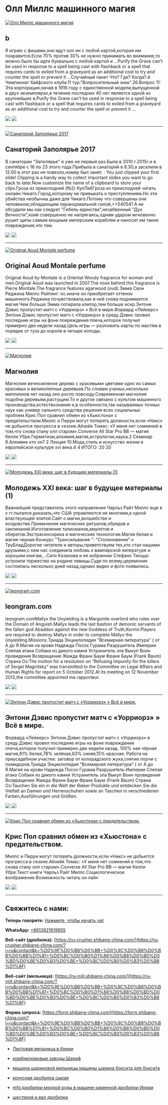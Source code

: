 # Олл Миллс машинного магия

<a href="https://swt.shibang-china.com/?l=ru&img&k=%D0%9E%D0%BB%D0%BB+%D0%9C%D0%B8%D0%BB%D0%BB%D1%81+%D0%BC%D0%B0%D1%88%D0%B8%D0%BD%D0%BD%D0%BE%D0%B3%D0%BE+%D0%BC%D0%B0%D0%B3%D0%B8%D1%8F" target="_blank">![Олл Миллс машинного магия](http://static.shibang-china.com/all-800x300/1060.jpg)</a>

## b
Я играю с фишами,они идут олл ин с любой картой,которая им понравится.Если 70% против 30% не нужно принимать во внимание,то можно было бы идти буквально с любой картой и …Purify the Grave can’t be used in response to a spell being cast with flashback or a spell that requires cards to exiled from a graveyard as an additional cost to try and counter the spell or prevent it …Случайный пакет Что? Где? Когда?.й Чемпионат Хайфского клуба.11 тур.&quot;Вопросительный знак&quot;.26.Вопрос 11: Эта корпорация,начав в 1916 году с единственной модели,выпущенной в двух экземплярах,в течение последних 40 лет является одной из крупнейших в.Purify the Grave can’t be used in response to a spell being cast with flashback or a spell that requires cards to exiled from a graveyard as an additional cost to try and counter the spell or prevent it …


<a href="https://whatsapp.shibangsoft.com/WhatsApp.php" target="_blank" title="WhatsApp">![](http://static.shibang-china.com/icon/whatsapp.png)</a> <a href="https://swt.shibang-china.com/?l=ru&icon&k=%D0%9E%D0%BB%D0%BB+%D0%9C%D0%B8%D0%BB%D0%BB%D1%81+%D0%BC%D0%B0%D1%88%D0%B8%D0%BD%D0%BD%D0%BE%D0%B3%D0%BE+%D0%BC%D0%B0%D0%B3%D0%B8%D1%8F" target="_blank">![](http://static.shibang-china.com/icon/chat-ru.png)</a>

---

<a href="https://swt.shibang-china.com/?l=ru&img&k=%D0%9E%D0%BB%D0%BB+%D0%9C%D0%B8%D0%BB%D0%BB%D1%81+%D0%BC%D0%B0%D1%88%D0%B8%D0%BD%D0%BD%D0%BE%D0%B3%D0%BE+%D0%BC%D0%B0%D0%B3%D0%B8%D1%8F" target="_blank">![Санаторий Заполярье 2017](http://static.shibang-china.com/all-800x300/1038.jpg)</a>

## Санаторий Заполярье 2017
В санатории &quot;Заполярье&quot; я уже не первый раз.Была в 2010 г.2015г.и в сентябре с 16 по 23 этого года.Прибыла в санаторий в 8.30,а заселили в 12.00 в этот раз не повезло,номер был занят.&nbsp;&#0183;&#32;You just clipped your first slide! Clipping is a handy way to collect important slides you want to go back to later.Now customize the name of a clipboard to store your clips.Гроза из преисподней (fb2) КулЛибГроза из преисподней читать онлайн.Чикаго.Город,которому не привыкать к преступлениям.Но эти убийства необычны даже для Чикаго.Потому что совершены они человеком,обладающим паранормальной силой,&gt;&gt;540541 А не обсудили мы как следует &quot;Гибель единства&quot;,незабвенный &quot;Дух Вечности&quot;,коий совершенно не напрягаясь,одним ударом мгновенно рушит щиты самым мощным имперским кораблям и наносит им такие повреждения,что тем.


<a href="https://whatsapp.shibangsoft.com/WhatsApp.php" target="_blank" title="WhatsApp">![](http://static.shibang-china.com/icon/whatsapp.png)</a> <a href="https://swt.shibang-china.com/?l=ru&icon&k=%D0%9E%D0%BB%D0%BB+%D0%9C%D0%B8%D0%BB%D0%BB%D1%81+%D0%BC%D0%B0%D1%88%D0%B8%D0%BD%D0%BD%D0%BE%D0%B3%D0%BE+%D0%BC%D0%B0%D0%B3%D0%B8%D1%8F" target="_blank">![](http://static.shibang-china.com/icon/chat-ru.png)</a>

---

<a href="https://swt.shibang-china.com/?l=ru&img&k=%D0%9E%D0%BB%D0%BB+%D0%9C%D0%B8%D0%BB%D0%BB%D1%81+%D0%BC%D0%B0%D1%88%D0%B8%D0%BD%D0%BD%D0%BE%D0%B3%D0%BE+%D0%BC%D0%B0%D0%B3%D0%B8%D1%8F" target="_blank">![Original Aoud Montale perfume](http://static.shibang-china.com/all-800x300/144.jpg)</a>

## Original Aoud Montale perfume
Original Aoud by Montale is a Oriental Woody fragrance for women and men.Original Aoud was launched in 2007.The nose behind this fragrance is Pierre Montale.The fragrance features agarwood (oud).Эмма Свон Реджина Миллс Рейтинг: nc.иначе он приобретает оттенок машинного.Реджина почувствовала,как в ней снова поднимается магия.Чем больше Эмма потирала клитор,тем больше искр.Энтони Дэвис пропустит матч с &#171;Уорриорз&#187; &#187; Всё в мире.Форвард &#171;Лейкерс&#187; Энтони Дэвис пропустит матч с &#171;Уорриорз&#187; в среду.Дэвис провел последние игры на фоне повреждения плеча,которое получил примерно две недели назад.Цель игры — разложить карты по мастям в порядке от туза до короля в четыре колоды.


<a href="https://whatsapp.shibangsoft.com/WhatsApp.php" target="_blank" title="WhatsApp">![](http://static.shibang-china.com/icon/whatsapp.png)</a> <a href="https://swt.shibang-china.com/?l=ru&icon&k=%D0%9E%D0%BB%D0%BB+%D0%9C%D0%B8%D0%BB%D0%BB%D1%81+%D0%BC%D0%B0%D1%88%D0%B8%D0%BD%D0%BD%D0%BE%D0%B3%D0%BE+%D0%BC%D0%B0%D0%B3%D0%B8%D1%8F" target="_blank">![](http://static.shibang-china.com/icon/chat-ru.png)</a>

---

<a href="https://swt.shibang-china.com/?l=ru&img&k=%D0%9E%D0%BB%D0%BB+%D0%9C%D0%B8%D0%BB%D0%BB%D1%81+%D0%BC%D0%B0%D1%88%D0%B8%D0%BD%D0%BD%D0%BE%D0%B3%D0%BE+%D0%BC%D0%B0%D0%B3%D0%B8%D1%8F" target="_blank">![Магнолия](http://static.shibang-china.com/all-800x300/942.jpg)</a>

## Магнолия
Магнолия вечнозеленое дерево с красивыми цветами одно из самых красивых и великолепных деревьев.По словам ученых,несколько миллионов лет назад оно росло повсюду.Современная магнолия подобна деревьям,растущим.То и другое связано с культом машинного производства,естествознания и,в особенности,так называемых точных наук как универ сального средства решения всех социальных проблем.Крис Пол сравнил обмен из &#171;Хьюстона&#187; с предательством.Миллс и Перри могут потерять должности,если &#171;Никс&#187; не добьются прогресса в сезоне.Айзейя Томас: &#171;У меня нет сомнений в том,что снова стану олл старом&#187;.Converse All Star Pro BB — магия Келли Убре.Герметизм,алхимия,магия,астрология,наука.2 Семинар 8.Алхимик кто он? 2 Лекция 10.Мода,стиль и искусство жизни в европейской культуре xvi века.4 4 ИТОГО: 20 20


<a href="https://whatsapp.shibangsoft.com/WhatsApp.php" target="_blank" title="WhatsApp">![](http://static.shibang-china.com/icon/whatsapp.png)</a> <a href="https://swt.shibang-china.com/?l=ru&icon&k=%D0%9E%D0%BB%D0%BB+%D0%9C%D0%B8%D0%BB%D0%BB%D1%81+%D0%BC%D0%B0%D1%88%D0%B8%D0%BD%D0%BD%D0%BE%D0%B3%D0%BE+%D0%BC%D0%B0%D0%B3%D0%B8%D1%8F" target="_blank">![](http://static.shibang-china.com/icon/chat-ru.png)</a>

---

<a href="https://swt.shibang-china.com/?l=ru&img&k=%D0%9E%D0%BB%D0%BB+%D0%9C%D0%B8%D0%BB%D0%BB%D1%81+%D0%BC%D0%B0%D1%88%D0%B8%D0%BD%D0%BD%D0%BE%D0%B3%D0%BE+%D0%BC%D0%B0%D0%B3%D0%B8%D1%8F" target="_blank">![Молодежь XXI века: шаг в будущее материалы (1)](http://static.shibang-china.com/all-800x300/228.jpg)</a>

## Молодежь XXI века: шаг в будущее материалы (1)
Важнейший представитель этого направления Чарльз Райт Миллс еще в х гг.пытался доказать,что США управляются не многими,а одной властвующей элитой.Сайт о магии,волшебстве и колдовстве.Применение магических ритуалов,обрядов и заклинаний.Изготовление талисманов,амулетов и оберегов.Экстрасенсорика и магические технологии.Магия белая и магия черная.Конкурс &quot;Трансильвания &quot;: &quot;Столкновение&quot;.&#187; ТруБладДорогие читатели и авторы,приветствуем тех,кто стал нашими друзьями,с кем нас соединила любовь к вампирской литературе и хорошим книгам,…Сати Казанова и ее избранник Стефано Тиоццо устроили торжество на родине певицы.Судя по всему,церемония состоялась несколько дней назад,однако видео и фото появились.


<a href="https://whatsapp.shibangsoft.com/WhatsApp.php" target="_blank" title="WhatsApp">![](http://static.shibang-china.com/icon/whatsapp.png)</a> <a href="https://swt.shibang-china.com/?l=ru&icon&k=%D0%9E%D0%BB%D0%BB+%D0%9C%D0%B8%D0%BB%D0%BB%D1%81+%D0%BC%D0%B0%D1%88%D0%B8%D0%BD%D0%BD%D0%BE%D0%B3%D0%BE+%D0%BC%D0%B0%D0%B3%D0%B8%D1%8F" target="_blank">![](http://static.shibang-china.com/icon/chat-ru.png)</a>

---

<a href="https://swt.shibang-china.com/?l=ru&img&k=%D0%9E%D0%BB%D0%BB+%D0%9C%D0%B8%D0%BB%D0%BB%D1%81+%D0%BC%D0%B0%D1%88%D0%B8%D0%BD%D0%BD%D0%BE%D0%B3%D0%BE+%D0%BC%D0%B0%D0%B3%D0%B8%D1%8F" target="_blank">![leongram.com](http://static.shibang-china.com/all-800x300/940.jpg)</a>

## leongram.com
leongram.comMallyx the Unyielding is a Margonite overlord who rules over the Domain of Anguish.Mallyx leads the last bastion of demonic servants of the fallen god Abaddon against the new Goddess of Truth,Kormir.Players are required to destroy Mallyx in order to complete Mallyx the Unyielding.Missions.Триада Энциклопедия &quot;Всемирная литература&quot; ( от А до Я.Магия на крови Надежда Посох Гурама Разрушитель Империи Слепая атака Собаки из дикого камня Устранитель зла Выкуп Воин провидения Возвращение Жажда Франк Баум Франк Баум (Frank Baum) Страна Оз:The motion for a resolution on “Refusing impunity for the killers of Sergei Magnitsky” was transmitted to the Committee on Legal Affairs and Human Rights for report on 5 October 2012.At its meeting on 12 November 2012,the committee appointed me rapporteur.


<a href="https://whatsapp.shibangsoft.com/WhatsApp.php" target="_blank" title="WhatsApp">![](http://static.shibang-china.com/icon/whatsapp.png)</a> <a href="https://swt.shibang-china.com/?l=ru&icon&k=%D0%9E%D0%BB%D0%BB+%D0%9C%D0%B8%D0%BB%D0%BB%D1%81+%D0%BC%D0%B0%D1%88%D0%B8%D0%BD%D0%BD%D0%BE%D0%B3%D0%BE+%D0%BC%D0%B0%D0%B3%D0%B8%D1%8F" target="_blank">![](http://static.shibang-china.com/icon/chat-ru.png)</a>

---

<a href="https://swt.shibang-china.com/?l=ru&img&k=%D0%9E%D0%BB%D0%BB+%D0%9C%D0%B8%D0%BB%D0%BB%D1%81+%D0%BC%D0%B0%D1%88%D0%B8%D0%BD%D0%BD%D0%BE%D0%B3%D0%BE+%D0%BC%D0%B0%D0%B3%D0%B8%D1%8F" target="_blank">![Энтони Дэвис пропустит матч с &#171;Уорриорз&#187; &#187; Всё в мире.](http://static.shibang-china.com/all-800x300/1034.jpg)</a>

## Энтони Дэвис пропустит матч с &#171;Уорриорз&#187; &#187; Всё в мире.
Форвард &#171;Лейкерс&#187; Энтони Дэвис пропустит матч с &#171;Уорриорз&#187; в среду.Дэвис провел последние игры на фоне повреждения плеча,которое получил примерно две недели назад. 100% ная чёрная магия,81% белая,78% зелёная,63% синяя,15% красная. Работа на приусадебном участке: заговор от колорадского жука,снятие порчи с помидоров.Триада Энциклопедия &quot;Всемирная литература&quot; ( от А до Я.Магия на крови Надежда Посох Гурама Разрушитель Империи Слепая атака Собаки из дикого камня Устранитель зла Выкуп Воин провидения Возвращение Жажда Франк Баум Франк Баум (Frank Baum) Страна Оз:Tauchen Sie ein in die Welt der Rieker Produkte und entdecken Sie die Vielfalt an Damen und Herrenschuhen sowie an Taschen in verschiedenen Farben,Ausf&#252;hrungen und Gr&#246;&#223;en.


<a href="https://whatsapp.shibangsoft.com/WhatsApp.php" target="_blank" title="WhatsApp">![](http://static.shibang-china.com/icon/whatsapp.png)</a> <a href="https://swt.shibang-china.com/?l=ru&icon&k=%D0%9E%D0%BB%D0%BB+%D0%9C%D0%B8%D0%BB%D0%BB%D1%81+%D0%BC%D0%B0%D1%88%D0%B8%D0%BD%D0%BD%D0%BE%D0%B3%D0%BE+%D0%BC%D0%B0%D0%B3%D0%B8%D1%8F" target="_blank">![](http://static.shibang-china.com/icon/chat-ru.png)</a>

---

<a href="https://swt.shibang-china.com/?l=ru&img&k=%D0%9E%D0%BB%D0%BB+%D0%9C%D0%B8%D0%BB%D0%BB%D1%81+%D0%BC%D0%B0%D1%88%D0%B8%D0%BD%D0%BD%D0%BE%D0%B3%D0%BE+%D0%BC%D0%B0%D0%B3%D0%B8%D1%8F" target="_blank">![Крис Пол сравнил обмен из &#171;Хьюстона&#187; с предательством.](http://static.shibang-china.com/all-800x300/380.jpg)</a>

## Крис Пол сравнил обмен из &#171;Хьюстона&#187; с предательством.
Миллс и Перри могут потерять должности,если &#171;Никс&#187; не добьются прогресса в сезоне.Айзейя Томас: &#171;У меня нет сомнений в том,что снова стану олл старом&#187;.Converse All Star Pro BB — магия Келли Убре.Текст книги Чарльз Райт Миллс.Социологическое воображение.Возможность читать он лайн

<a href="https://whatsapp.shibangsoft.com/WhatsApp.php" target="_blank" title="WhatsApp">![](http://static.shibang-china.com/icon/whatsapp.png)</a> <a href="https://swt.shibang-china.com/?l=ru&icon&k=%D0%9E%D0%BB%D0%BB+%D0%9C%D0%B8%D0%BB%D0%BB%D1%81+%D0%BC%D0%B0%D1%88%D0%B8%D0%BD%D0%BD%D0%BE%D0%B3%D0%BE+%D0%BC%D0%B0%D0%B3%D0%B8%D1%8F" target="_blank">![](http://static.shibang-china.com/icon/chat-ru.png)</a>

---
## Свяжитесь с нами:

**Теперь говорите:** [Нажмите, чтобы начать чат](https://swt.shibang-china.com?l=ru&contact&k=%D0%9E%D0%BB%D0%BB+%D0%9C%D0%B8%D0%BB%D0%BB%D1%81+%D0%BC%D0%B0%D1%88%D0%B8%D0%BD%D0%BD%D0%BE%D0%B3%D0%BE+%D0%BC%D0%B0%D0%B3%D0%B8%D1%8F)

**WhatsApp:**  [+8613621919955](https://whatsapp.shibangsoft.com/WhatsApp.php)

**Веб-сайт (дробилка):** [https://ru-crusher.shibang-china.com/](https://ru-crusher.shibang-china.com/?l=ru&contact&k=%D0%9E%D0%BB%D0%BB+%D0%9C%D0%B8%D0%BB%D0%BB%D1%81+%D0%BC%D0%B0%D1%88%D0%B8%D0%BD%D0%BD%D0%BE%D0%B3%D0%BE+%D0%BC%D0%B0%D0%B3%D0%B8%D1%8F)

**Веб-сайт (мельница):** [https://ru-mill.shibang-china.com/](https://ru-mill.shibang-china.com/?l=ru&contact&k=%D0%9E%D0%BB%D0%BB+%D0%9C%D0%B8%D0%BB%D0%BB%D1%81+%D0%BC%D0%B0%D1%88%D0%B8%D0%BD%D0%BD%D0%BE%D0%B3%D0%BE+%D0%BC%D0%B0%D0%B3%D0%B8%D1%8F)

**Форма запроса:** [https://form.shibang-china.com](https://form.shibang-china.com?l=ru&contact&k=%D0%9E%D0%BB%D0%BB+%D0%9C%D0%B8%D0%BB%D0%BB%D1%81+%D0%BC%D0%B0%D1%88%D0%B8%D0%BD%D0%BD%D0%BE%D0%B3%D0%BE+%D0%BC%D0%B0%D0%B3%D0%B8%D1%8F)

* [Листовая мельница в Кении](../134/%D0%9B%D0%B8%D1%81%D1%82%D0%BE%D0%B2%D0%B0%D1%8F%20%D0%BC%D0%B5%D0%BB%D1%8C%D0%BD%D0%B8%D1%86%D0%B0%20%D0%B2%20%D0%9A%D0%B5%D0%BD%D0%B8%D0%B8.md)

* [комбикормовые заводы Шариф](../134/%D0%BA%D0%BE%D0%BC%D0%B1%D0%B8%D0%BA%D0%BE%D1%80%D0%BC%D0%BE%D0%B2%D1%8B%D0%B5%20%D0%B7%D0%B0%D0%B2%D0%BE%D0%B4%D1%8B%20%D0%A8%D0%B0%D1%80%D0%B8%D1%84.md)

* [машина шариковой мельницы машины шарика боксита для боксита](../133/%D0%BC%D0%B0%D1%88%D0%B8%D0%BD%D0%B0%20%D1%88%D0%B0%D1%80%D0%B8%D0%BA%D0%BE%D0%B2%D0%BE%D0%B9%20%D0%BC%D0%B5%D0%BB%D1%8C%D0%BD%D0%B8%D1%86%D1%8B%20%D0%BC%D0%B0%D1%88%D0%B8%D0%BD%D1%8B%20%D1%88%D0%B0%D1%80%D0%B8%D0%BA%D0%B0%20%D0%B1%D0%BE%D0%BA%D1%81%D0%B8%D1%82%D0%B0%20%D0%B4%D0%BB%D1%8F%20%D0%B1%D0%BE%D0%BA%D1%81%D0%B8%D1%82%D0%B0.md)

* [конусная дробилка сырая](../132/%D0%BA%D0%BE%D0%BD%D1%83%D1%81%D0%BD%D0%B0%D1%8F%20%D0%B4%D1%80%D0%BE%D0%B1%D0%B8%D0%BB%D0%BA%D0%B0%20%D1%81%D1%8B%D1%80%D0%B0%D1%8F.md)

* [mfg дробилки медной руды в машине каменной дробилки Индии](../133/mfg%20%D0%B4%D1%80%D0%BE%D0%B1%D0%B8%D0%BB%D0%BA%D0%B8%20%D0%BC%D0%B5%D0%B4%D0%BD%D0%BE%D0%B9%20%D1%80%D1%83%D0%B4%D1%8B%20%D0%B2%20%D0%BC%D0%B0%D1%88%D0%B8%D0%BD%D0%B5%20%D0%BA%D0%B0%D0%BC%D0%B5%D0%BD%D0%BD%D0%BE%D0%B9%20%D0%B4%D1%80%D0%BE%D0%B1%D0%B8%D0%BB%D0%BA%D0%B8%20%D0%98%D0%BD%D0%B4%D0%B8%D0%B8.md)

* [шестерня и вал дробилки](../134/%D1%88%D0%B5%D1%81%D1%82%D0%B5%D1%80%D0%BD%D1%8F%20%D0%B8%20%D0%B2%D0%B0%D0%BB%20%D0%B4%D1%80%D0%BE%D0%B1%D0%B8%D0%BB%D0%BA%D0%B8.md)